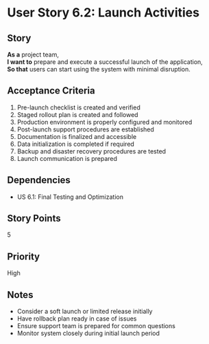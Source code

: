 # User Story 6.2: Launch Activities

## Story
**As a** project team,  
**I want to** prepare and execute a successful launch of the application,  
**So that** users can start using the system with minimal disruption.

## Acceptance Criteria
1. Pre-launch checklist is created and verified
2. Staged rollout plan is created and followed
3. Production environment is properly configured and monitored
4. Post-launch support procedures are established
5. Documentation is finalized and accessible
6. Data initialization is completed if required
7. Backup and disaster recovery procedures are tested
8. Launch communication is prepared

## Dependencies
- US 6.1: Final Testing and Optimization

## Story Points
5

## Priority
High

## Notes
- Consider a soft launch or limited release initially
- Have rollback plan ready in case of issues
- Ensure support team is prepared for common questions
- Monitor system closely during initial launch period
